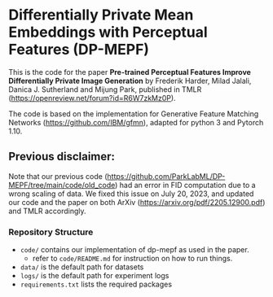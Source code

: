 # Differentially Private Mean Embeddings with Perceptual Features (DP-MEPF) 
  
This is the code for the paper **Pre-trained Perceptual Features Improve Differentially Private Image Generation** by Frederik Harder, Milad Jalali, Danica J. Sutherland and Mijung Park, published in TMLR (https://openreview.net/forum?id=R6W7zkMz0P).

The code is based on the implementation for Generative Feature Matching Networks (https://github.com/IBM/gfmn), adapted for python 3 and Pytorch 1.10.

## Previous disclaimer:
Note that our previous code (https://github.com/ParkLabML/DP-MEPF/tree/main/code/old_code) had an error in FID computation due to a wrong scaling of data. We fixed this issue on July 20, 2023, and updated our code and the paper on both ArXiv (https://arxiv.org/pdf/2205.12900.pdf) and TMLR accordingly. 


### Repository Structure
- `code/` contains our implementation of dp-mepf as used in the paper.
  - refer to `code/README.md` for instruction on how to run things.
- `data/` is the default path for datasets
- `logs/` is the default path for experiment logs
- `requirements.txt` lists the required packages
